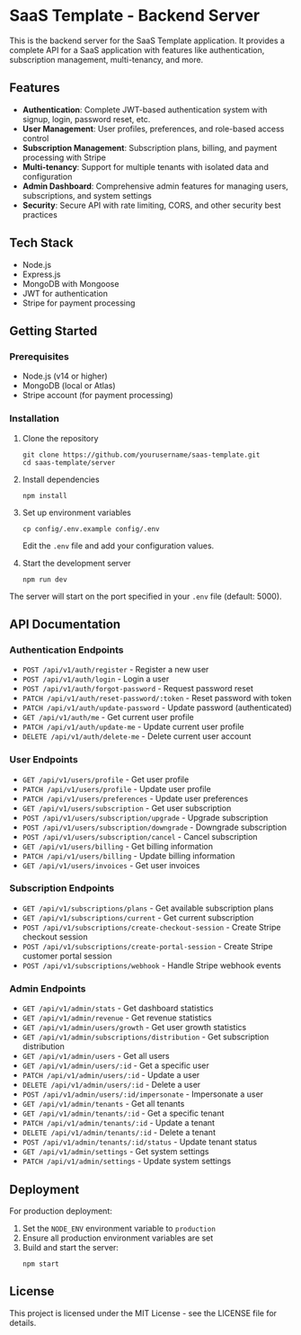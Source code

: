 # SaaS Template - Backend Server

This is the backend server for the SaaS Template application. It provides a complete API for a SaaS application with features like authentication, subscription management, multi-tenancy, and more.

## Features

- **Authentication**: Complete JWT-based authentication system with signup, login, password reset, etc.
- **User Management**: User profiles, preferences, and role-based access control
- **Subscription Management**: Subscription plans, billing, and payment processing with Stripe
- **Multi-tenancy**: Support for multiple tenants with isolated data and configuration
- **Admin Dashboard**: Comprehensive admin features for managing users, subscriptions, and system settings
- **Security**: Secure API with rate limiting, CORS, and other security best practices

## Tech Stack

- Node.js
- Express.js
- MongoDB with Mongoose
- JWT for authentication
- Stripe for payment processing

## Getting Started

### Prerequisites

- Node.js (v14 or higher)
- MongoDB (local or Atlas)
- Stripe account (for payment processing)

### Installation

1. Clone the repository
   ```
   git clone https://github.com/yourusername/saas-template.git
   cd saas-template/server
   ```

2. Install dependencies
   ```
   npm install
   ```

3. Set up environment variables
   ```
   cp config/.env.example config/.env
   ```
   Edit the `.env` file and add your configuration values.

4. Start the development server
   ```
   npm run dev
   ```

The server will start on the port specified in your `.env` file (default: 5000).

## API Documentation

### Authentication Endpoints

- `POST /api/v1/auth/register` - Register a new user
- `POST /api/v1/auth/login` - Login a user
- `POST /api/v1/auth/forgot-password` - Request password reset
- `PATCH /api/v1/auth/reset-password/:token` - Reset password with token
- `PATCH /api/v1/auth/update-password` - Update password (authenticated)
- `GET /api/v1/auth/me` - Get current user profile
- `PATCH /api/v1/auth/update-me` - Update current user profile
- `DELETE /api/v1/auth/delete-me` - Delete current user account

### User Endpoints

- `GET /api/v1/users/profile` - Get user profile
- `PATCH /api/v1/users/profile` - Update user profile
- `PATCH /api/v1/users/preferences` - Update user preferences
- `GET /api/v1/users/subscription` - Get user subscription
- `POST /api/v1/users/subscription/upgrade` - Upgrade subscription
- `POST /api/v1/users/subscription/downgrade` - Downgrade subscription
- `POST /api/v1/users/subscription/cancel` - Cancel subscription
- `GET /api/v1/users/billing` - Get billing information
- `PATCH /api/v1/users/billing` - Update billing information
- `GET /api/v1/users/invoices` - Get user invoices

### Subscription Endpoints

- `GET /api/v1/subscriptions/plans` - Get available subscription plans
- `GET /api/v1/subscriptions/current` - Get current subscription
- `POST /api/v1/subscriptions/create-checkout-session` - Create Stripe checkout session
- `POST /api/v1/subscriptions/create-portal-session` - Create Stripe customer portal session
- `POST /api/v1/subscriptions/webhook` - Handle Stripe webhook events

### Admin Endpoints

- `GET /api/v1/admin/stats` - Get dashboard statistics
- `GET /api/v1/admin/revenue` - Get revenue statistics
- `GET /api/v1/admin/users/growth` - Get user growth statistics
- `GET /api/v1/admin/subscriptions/distribution` - Get subscription distribution
- `GET /api/v1/admin/users` - Get all users
- `GET /api/v1/admin/users/:id` - Get a specific user
- `PATCH /api/v1/admin/users/:id` - Update a user
- `DELETE /api/v1/admin/users/:id` - Delete a user
- `POST /api/v1/admin/users/:id/impersonate` - Impersonate a user
- `GET /api/v1/admin/tenants` - Get all tenants
- `GET /api/v1/admin/tenants/:id` - Get a specific tenant
- `PATCH /api/v1/admin/tenants/:id` - Update a tenant
- `DELETE /api/v1/admin/tenants/:id` - Delete a tenant
- `POST /api/v1/admin/tenants/:id/status` - Update tenant status
- `GET /api/v1/admin/settings` - Get system settings
- `PATCH /api/v1/admin/settings` - Update system settings

## Deployment

For production deployment:

1. Set the `NODE_ENV` environment variable to `production`
2. Ensure all production environment variables are set
3. Build and start the server:
   ```
   npm start
   ```

## License

This project is licensed under the MIT License - see the LICENSE file for details.
